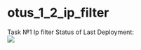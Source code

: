 # otus_1_2_ip_filter
Task №1 Ip filter
Status of Last Deployment:<br>
<img src="https://github.com/avilive/otus_1_2_ip_filter/workflows/CMake_Build_Matrix/badge.svg?branch=master"><br>
